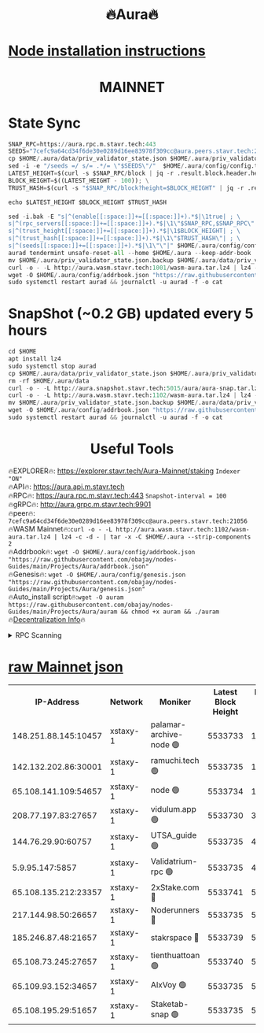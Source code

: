 <h1 align="center"> 🔥Aura🔥</h1>

[Node installation instructions](https://github.com/obajay/nodes-Guides/tree/main/Projects/Aura)
=
<h1 align="center"> MAINNET</h1>


# State Sync
```python
SNAP_RPC=https://aura.rpc.m.stavr.tech:443
SEEDS="7cefc9a64cd34f6de30e0289d16ee83978f309cc@aura.peers.stavr.tech:21056"
cp $HOME/.aura/data/priv_validator_state.json $HOME/.aura/priv_validator_state.json.backup
sed -i -e "/seeds =/ s/= .*/= \"$SEEDS\"/"  $HOME/.aura/config/config.toml
LATEST_HEIGHT=$(curl -s $SNAP_RPC/block | jq -r .result.block.header.height); \
BLOCK_HEIGHT=$((LATEST_HEIGHT - 100)); \
TRUST_HASH=$(curl -s "$SNAP_RPC/block?height=$BLOCK_HEIGHT" | jq -r .result.block_id.hash)

echo $LATEST_HEIGHT $BLOCK_HEIGHT $TRUST_HASH

sed -i.bak -E "s|^(enable[[:space:]]+=[[:space:]]+).*$|\1true| ; \
s|^(rpc_servers[[:space:]]+=[[:space:]]+).*$|\1\"$SNAP_RPC,$SNAP_RPC\"| ; \
s|^(trust_height[[:space:]]+=[[:space:]]+).*$|\1$BLOCK_HEIGHT| ; \
s|^(trust_hash[[:space:]]+=[[:space:]]+).*$|\1\"$TRUST_HASH\"| ; \
s|^(seeds[[:space:]]+=[[:space:]]+).*$|\1\"\"|" $HOME/.aura/config/config.toml
aurad tendermint unsafe-reset-all --home $HOME/.aura --keep-addr-book
mv $HOME/.aura/priv_validator_state.json.backup $HOME/.aura/data/priv_validator_state.json
curl -o - -L http://aura.wasm.stavr.tech:1001/wasm-aura.tar.lz4 | lz4 -c -d - | tar -x -C $HOME/.aura --strip-components 2
wget -O $HOME/.aura/config/addrbook.json "https://raw.githubusercontent.com/obajay/nodes-Guides/main/Projects/Aura/addrbook.json"
sudo systemctl restart aurad && journalctl -u aurad -f -o cat
```
# SnapShot (~0.2 GB) updated every 5 hours
```python
cd $HOME
apt install lz4
sudo systemctl stop aurad
cp $HOME/.aura/data/priv_validator_state.json $HOME/.aura/priv_validator_state.json.backup
rm -rf $HOME/.aura/data
curl -o - -L http://aura.snapshot.stavr.tech:5015/aura/aura-snap.tar.lz4 | lz4 -c -d - | tar -x -C $HOME/.aura --strip-components 2
curl -o - -L http://aura.wasm.stavr.tech:1102/wasm-aura.tar.lz4 | lz4 -c -d - | tar -x -C $HOME/.aura --strip-components 2
mv $HOME/.aura/priv_validator_state.json.backup $HOME/.aura/data/priv_validator_state.json
wget -O $HOME/.aura/config/addrbook.json "https://raw.githubusercontent.com/obajay/nodes-Guides/main/Projects/Aura/addrbook.json"
sudo systemctl restart aurad && journalctl -u aurad -f -o cat
```

 <h1 align="center"> Useful Tools</h1>

🔥EXPLORER🔥:     https://explorer.stavr.tech/Aura-Mainnet/staking        `Indexer "ON"` \
🔥API🔥:          https://aura.api.m.stavr.tech \
🔥RPC🔥:          https://aura.rpc.m.stavr.tech:443              `Snapshot-interval = 100` \
🔥gRPC🔥:         http://aura.grpc.m.stavr.tech:9901 \
🔥peer🔥:         `7cefc9a64cd34f6de30e0289d16ee83978f309cc@aura.peers.stavr.tech:21056` \
🔥WASM Mainnet🔥:`curl -o - -L http://aura.wasm.stavr.tech:1102/wasm-aura.tar.lz4 | lz4 -c -d - | tar -x -C $HOME/.aura --strip-components 2` \
🔥Addrbook🔥:  `wget -O $HOME/.aura/config/addrbook.json "https://raw.githubusercontent.com/obajay/nodes-Guides/main/Projects/Aura/addrbook.json"` \
🔥Genesis🔥:  `wget -O $HOME/.aura/config/genesis.json "https://raw.githubusercontent.com/obajay/nodes-Guides/main/Projects/Aura/genesis.json"` \
🔥Auto_install script🔥:`wget -O auram https://raw.githubusercontent.com/obajay/nodes-Guides/main/Projects/Aura/auram && chmod +x auram && ./auram` \
🔥[Decentralization Info](https://github.com/obajay/StateSync-snapshots/tree/main/Projects/Aura/Decentralization)🔥

<details>
<summary>RPC Scanning</summary>

<h2 align="center"> We scan nodes in real time every 4 hours. And we provide the final result of RPC endpoints.
We cannot influence the operation of these nodes in any way. </h2>


```python
If Voting Power is higher than 0 --> then the Node is a validator of the network and may be subject to attack and be a potential threat to the chain.
```
```python
We marked such validators with a red symbol
```

</details>

[raw Mainnet json](https://rpc-check.auram.stavr.tech/auram/rpcauram_result.json)
=



<table><tr><th>IP-Address</th><th>Network</th><th>Moniker</th><th>Latest Block Height</th><th>Earliest Block Height</th><th>Catching Up</th><th>Tx Index</th><th>Voting Power</th><th>Scan Time</th></tr><tr><td>148.251.88.145:10457</td><td>xstaxy-1</td><td>palamar-archive-node 🟢</td><td>5533733</td><td>1</td><td>False</td><td>on</td><td>0</td><td>2024-03-21T06:43:12.907752055UTC</td></tr><tr><td>142.132.202.86:30001</td><td>xstaxy-1</td><td>ramuchi.tech 🟢</td><td>5533735</td><td>1</td><td>False</td><td>on</td><td>0</td><td>2024-03-21T06:43:23.002879273UTC</td></tr><tr><td>65.108.141.109:54657</td><td>xstaxy-1</td><td>node 🟢</td><td>5533734</td><td>151001</td><td>False</td><td>on</td><td>0</td><td>2024-03-21T06:43:15.238757053UTC</td></tr><tr><td>208.77.197.83:27657</td><td>xstaxy-1</td><td>vidulum.app 🟢</td><td>5533730</td><td>3205801</td><td>False</td><td>on</td><td>0</td><td>2024-03-21T06:42:54.344774940UTC</td></tr><tr><td>144.76.29.90:60757</td><td>xstaxy-1</td><td>UTSA_guide 🟢</td><td>5533735</td><td>4778001</td><td>False</td><td>on</td><td>0</td><td>2024-03-21T06:43:22.576511731UTC</td></tr><tr><td>5.9.95.147:5857</td><td>xstaxy-1</td><td>Validatrium-rpc 🟢</td><td>5533735</td><td>4967682</td><td>False</td><td>on</td><td>0</td><td>2024-03-21T06:43:22.794352207UTC</td></tr><tr><td>65.108.135.212:23357</td><td>xstaxy-1</td><td>2xStake.com 🔴</td><td>5533741</td><td>5055501</td><td>False</td><td>off</td><td>530059</td><td>2024-03-21T06:43:56.675682703UTC</td></tr><tr><td>217.144.98.50:26657</td><td>xstaxy-1</td><td>Noderunners 🔴</td><td>5533735</td><td>5068001</td><td>False</td><td>off</td><td>2027005</td><td>2024-03-21T06:43:22.358138227UTC</td></tr><tr><td>185.246.87.48:21657</td><td>xstaxy-1</td><td>stakrspace 🔴</td><td>5533739</td><td>5122001</td><td>False</td><td>on</td><td>2000310</td><td>2024-03-21T06:43:45.924314876UTC</td></tr><tr><td>65.108.73.245:27657</td><td>xstaxy-1</td><td>tienthuattoan 🟢</td><td>5533740</td><td>5205795</td><td>False</td><td>on</td><td>0</td><td>2024-03-21T06:43:50.288655905UTC</td></tr><tr><td>65.109.93.152:34657</td><td>xstaxy-1</td><td>AlxVoy 🟢</td><td>5533735</td><td>5235523</td><td>False</td><td>on</td><td>0</td><td>2024-03-21T06:43:21.996128228UTC</td></tr><tr><td>65.108.195.29:51657</td><td>xstaxy-1</td><td>Staketab-snap 🟢</td><td>5533735</td><td>5329201</td><td>False</td><td>off</td><td>0</td><td>2024-03-21T06:43:21.627809191UTC</td></tr></table>
